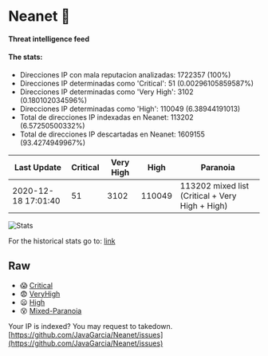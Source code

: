 # Neanet :hocho:
#### Threat intelligence feed
#### The stats:

- Direcciones IP con mala reputacion analizadas: 1722357 (100%)
- Direcciones IP determinadas como 'Critical':  51 (0.00296105859587%)
- Direcciones IP determinadas como 'Very High':  3102 (0.180102034596%)
- Direcciones IP determinadas como 'High':  110049 (6.38944191013)
- Total de direcciones IP indexadas en Neanet:  113202 (6.57250500332%)
- Total de direcciones IP descartadas en Neanet:  1609155 (93.4274949967%)

| Last Update | Critical | Very High | High | Paranoia |
| --- | --- | --- | --- | --- |
| 2020-12-18 17:01:40 | 51 | 3102 | 110049 | 113202 mixed list (Critical + Very High + High)|

![Stats](https://docs.google.com/spreadsheets/d/e/2PACX-1vSnaNMIXVabIpDJjufMlzH7poXnshF3mgd8Is1g9ytUEzVsP5my4Trn8f-xkoLLQ38xpL3HtmUexLo6/pubchart?oid=501124687&format=image)

For the historical stats go to: [link](/stats.csv)
## Raw
- :scream: [Critical](https://raw.githubusercontent.com/JavaGarcia/Neanet/master/blacklists/neanet_critical.txt)
- :fearful: [VeryHigh](https://raw.githubusercontent.com/JavaGarcia/Neanet/master/blacklists/neanet_veryHigh.txtt)
- :frowning: [High](https://raw.githubusercontent.com/JavaGarcia/Neanet/master/blacklists/neanet_high.txt)
- :dizzy_face: [Mixed-Paranoia](https://raw.githubusercontent.com/JavaGarcia/Neanet/master/blacklists/neanet_all.txt)


Your IP is indexed? You may request to takedown. [https://github.com/JavaGarcia/Neanet/issues](https://github.com/JavaGarcia/Neanet/issues)


















































































































































































































































































































































































































































































































































































































































































































































































































































































































































































































































































































































































































































































































































































































































































































































































































































































































































































































































































































































































































































































































































































































































































































































































































































































































































































































































































































































































































































































































































































